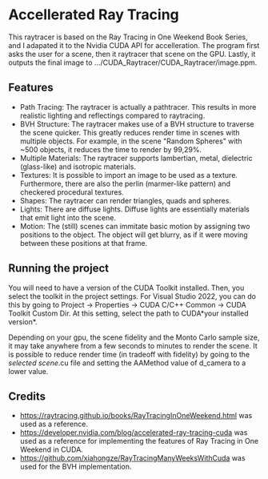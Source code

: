# Accellerated Ray Tracing
This raytracer is based on the Ray Tracing in One Weekend Book Series, and I adapated it to the Nvidia CUDA API for accelleration.
The program first asks the user for a scene, then it raytracer that scene on the GPU. Lastly, it outputs the final image to .../CUDA_Raytracer/CUDA_Raytracer/image.ppm.

## Features
* Path Tracing: The raytracer is actually a pathtracer. This results in more realistic lighting and reflectings compared to raytracing.
* BVH Structure: The raytracer makes use of a BVH structure to traverse the scene quicker. This greatly reduces render time in scenes with multiple objects. For example, in the scene "Random Spheres" with ~500 objects, it reduces the time to render by 99,29%.
* Multiple Materials: The raytracer supports lambertian, metal, dielectric (glass-like) and isotropic materials.
* Textures: It is possible to import an image to be used as a texture. Furthermore, there are also the perlin (marmer-like pattern) and checkered procedural textures. 
* Shapes: The raytracer can render triangles, quads and spheres.
* Lights: There are diffuse lights. Diffuse lights are essentially materials that emit light into the scene.
* Motion: The (still) scenes can immitate basic motion by assigning two positions to the object. The object will get blurry, as if it were moving between these positions at that frame.

## Running the project
You will need to have a version of the CUDA Toolkit installed. Then, you select the toolkit in the project settings. For Visual Studio 2022, you can do this by going to Project -> Properties -> CUDA C/C++ Common -> CUDA Toolkit Custom Dir.
At this setting, select the path to CUDA\*your installed version*.

Depending on your gpu, the scene fidelity and the Monto Carlo sample size, it may take anywhere from a few seconds to minutes to render the scene. It is possible to reduce render time (in tradeoff with fidelity) by going to the *selected scene*.cu file and
setting the AAMethod value of d_camera to a lower value.

## Credits
- https://raytracing.github.io/books/RayTracingInOneWeekend.html was used as a reference.
- https://developer.nvidia.com/blog/accelerated-ray-tracing-cuda was used as a reference for implementing the features of Ray Tracing in One Weekend in CUDA.
- https://github.com/xiahongze/RayTracingManyWeeksWithCuda was used for the BVH implementation.
